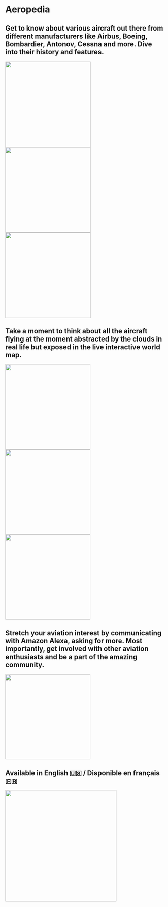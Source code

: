 # Aeropedia

## Get to know about various aircraft out there from different manufacturers like Airbus, Boeing, Bombardier, Antonov, Cessna and more. Dive into their history and features. 

<img src=https://github.com/himelsaha29/Aeropedia/blob/main/app/src/main/assets/promos/1.png width="268.5">  <img src=https://github.com/himelsaha29/Aeropedia/blob/main/app/src/main/assets/promos/5.png width="268.5"> <img src=https://github.com/himelsaha29/Aeropedia/blob/main/app/src/main/assets/promos/6.png width="268.5">

## Take a moment to think about all the aircraft flying at the moment abstracted by the clouds in real life but exposed in the live interactive world map. 

<img src=https://github.com/himelsaha29/Aeropedia/blob/main/app/src/main/assets/promos/8.png width="267.5"> <img src=https://github.com/himelsaha29/Aeropedia/blob/main/app/src/main/assets/promos/9.png width="267.5"> <img src=https://github.com/himelsaha29/Aeropedia/blob/main/app/src/main/assets/promos/10.png width="267.5">

## Stretch your aviation interest by communicating with Amazon Alexa, asking for more. Most importantly, get involved with other aviation enthusiasts and be a part of the amazing community.

<img src=https://github.com/himelsaha29/Aeropedia/blob/main/app/src/main/assets/promos/11.png width="267.5">

## Available in English 🇺🇸 / Disponible en français 🇫🇷
<img src=https://github.com/himelsaha29/Aeropedia/blob/main/app/src/main/assets/promos/7.png width="350">

